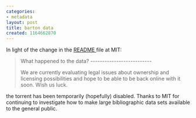 ```yaml
---
categories:
- metadata
layout: post
title: barton data
created: 1164662870
---
```

In light of the change in the <a href="http://simile.mit.edu/rdf-test-data/barton/README.txt">README </a> file at MIT:

<blockquote>
What happened to the data?
--------------------------
   
   We are currently evaluating legal issues about ownership and licensing possibilities
   and hope to be able to be back online with it soon. Wish us luck.
 
</blockquote>

the torrent has been temporarily (hopefully) disabled. Thanks to MIT for continuing to investigate how to make large bibliographic data sets available to the general public.
